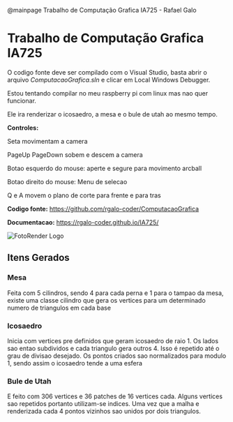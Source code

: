 ﻿@mainpage Trabalho de Computação Grafica IA725 - Rafael Galo

# Trabalho de Computação Grafica IA725

O codigo fonte deve ser compilado com o Visual Studio, 
basta abrir o arquivo *ComputacaoGrafica.sln* e clicar em Local Windows Debugger.

Estou tentando compilar no meu raspberry pi com linux mas nao quer funcionar.

Ele ira renderizar o icosaedro, a mesa e o bule de utah ao mesmo tempo.

**Controles:**

Seta movimentam a camera

PageUp PageDown sobem e descem a camera

Botao esquerdo do mouse: aperte e segure para movimento arcball

Botao direito do mouse: Menu de selecao

Q e A movem o plano de corte para frente e para tras


**Codigo fonte:**
https://github.com/rgalo-coder/ComputacaoGrafica

**Documentacao:**
https://rgalo-coder.github.io/IA725/

![FotoRender Logo](render.png)

## Itens Gerados
### Mesa
Feita com 5 cilindros, sendo 4 para cada perna e 1 para o tampao da mesa,
existe uma classe cilindro que gera os vertices para um determinado numero
de triangulos em cada base

### Icosaedro
Inicia com vertices pre definidos que geram icosaedro de raio 1. Os lados sao entao subdividos e cada triangulo gera outros 4. Isso é repetido até o grau de divisao desejado.
Os pontos criados sao normalizados para modulo 1, sendo assim o icosaedro tende a uma esfera

### Bule de Utah
E feito com 306 vertices e 36 patches de 16 vertices cada. Alguns vertices sao repetidos portanto utilizam-se indices.
Uma vez que a malha e renderizada cada 4 pontos vizinhos sao unidos por dois triangulos.
